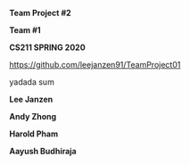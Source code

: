 **Team Project #2**

**Team #1**

**CS211 SPRING 2020**

https://github.com/leejanzen91/TeamProject01


yadada sum
	

**Lee Janzen**



**Andy Zhong**



**Harold Pham**



**Aayush Budhiraja**
